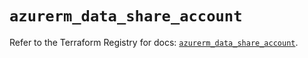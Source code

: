 # `azurerm_data_share_account`

Refer to the Terraform Registry for docs: [`azurerm_data_share_account`](https://registry.terraform.io/providers/hashicorp/azurerm/4.23.0/docs/resources/data_share_account).
